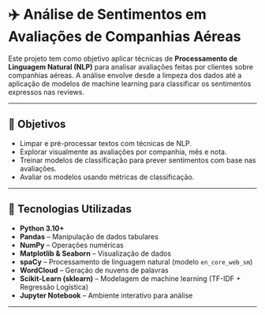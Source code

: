 # ✈️ Análise de Sentimentos em Avaliações de Companhias Aéreas

Este projeto tem como objetivo aplicar técnicas de **Processamento de Linguagem Natural (NLP)** para analisar avaliações feitas por clientes sobre companhias aéreas. A análise envolve desde a limpeza dos dados até a aplicação de modelos de machine learning para classificar os sentimentos expressos nas reviews.

---

## 📌 Objetivos

- Limpar e pré-processar textos com técnicas de NLP.
- Explorar visualmente as avaliações por companhia, mês e nota.
- Treinar modelos de classificação para prever sentimentos com base nas avaliações.
- Avaliar os modelos usando métricas de classificação.

---

## 🧰 Tecnologias Utilizadas

- **Python 3.10+**
- **Pandas** – Manipulação de dados tabulares
- **NumPy** – Operações numéricas
- **Matplotlib & Seaborn** – Visualização de dados
- **spaCy** – Processamento de linguagem natural (modelo `en_core_web_sm`)
- **WordCloud** – Geração de nuvens de palavras
- **Scikit-Learn (sklearn)** – Modelagem de machine learning (TF-IDF + Regressão Logística)
- **Jupyter Notebook** – Ambiente interativo para análise

---



